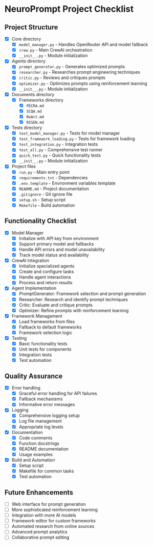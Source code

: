 # NeuroPrompt Project Checklist

## Project Structure

- [x] Core directory
  - [x] `model_manager.py` - Handles OpenRouter API and model fallback
  - [x] `crew.py` - Main CrewAI orchestration
  - [x] `__init__.py` - Module initialization

- [x] Agents directory
  - [x] `prompt_generator.py` - Generates optimized prompts
  - [x] `researcher.py` - Researches prompt engineering techniques
  - [x] `critic.py` - Reviews and critiques prompts
  - [x] `optimizer.py` - Optimizes prompts using reinforcement learning
  - [x] `__init__.py` - Module initialization

- [x] Documents directory
  - [x] Frameworks directory
    - [x] `PECRA.md`
    - [x] `SCQA.md`
    - [x] `ReAct.md`
    - [x] `RISEN.md`

- [x] Tests directory
  - [x] `test_model_manager.py` - Tests for model manager
  - [x] `test_framework_loading.py` - Tests for framework loading
  - [x] `test_integration.py` - Integration tests
  - [x] `test_all.py` - Comprehensive test runner
  - [x] `quick_test.py` - Quick functionality tests
  - [x] `__init__.py` - Module initialization

- [x] Project files
  - [x] `run.py` - Main entry point
  - [x] `requirements.txt` - Dependencies
  - [x] `.env.template` - Environment variables template
  - [x] `README.md` - Project documentation
  - [x] `.gitignore` - Git ignore file
  - [x] `setup.sh` - Setup script
  - [x] `Makefile` - Build automation

## Functionality Checklist

- [x] Model Manager
  - [x] Initialize with API key from environment
  - [x] Support primary model and fallbacks
  - [x] Handle API errors and model unavailability
  - [x] Track model status and availability

- [x] CrewAI Integration
  - [x] Initialize specialized agents
  - [x] Create and configure tasks
  - [x] Handle agent interactions
  - [x] Process and return results

- [x] Agent Implementation
  - [x] PromptGenerator: Framework selection and prompt generation
  - [x] Researcher: Research and identify prompt techniques
  - [x] Critic: Evaluate and critique prompts
  - [x] Optimizer: Refine prompts with reinforcement learning

- [x] Framework Management
  - [x] Load frameworks from files
  - [x] Fallback to default frameworks
  - [x] Framework selection logic

- [x] Testing
  - [x] Basic functionality tests
  - [x] Unit tests for components
  - [x] Integration tests
  - [x] Test automation

## Quality Assurance

- [x] Error handling
  - [x] Graceful error handling for API failures
  - [x] Fallback mechanisms
  - [x] Informative error messages

- [x] Logging
  - [x] Comprehensive logging setup
  - [x] Log file management
  - [x] Appropriate log levels

- [x] Documentation
  - [x] Code comments
  - [x] Function docstrings
  - [x] README documentation
  - [x] Usage examples

- [x] Build and Automation
  - [x] Setup script
  - [x] Makefile for common tasks
  - [x] Test automation

## Future Enhancements

- [ ] Web interface for prompt generation
- [ ] More sophisticated reinforcement learning
- [ ] Integration with more AI models
- [ ] Framework editor for custom frameworks
- [ ] Automated research from online sources
- [ ] Advanced prompt analytics
- [ ] Collaborative prompt editing
